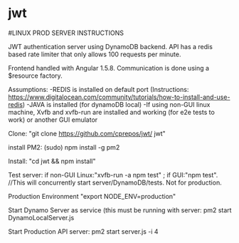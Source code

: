 
# jwt
#LINUX PROD SERVER INSTRUCTIONS

JWT authentication server using DynamoDB backend. 
API has a redis based rate limiter that only allows
100 requests per minute. 

Frontend handled with Angular 1.5.8. Communication 
is done using a $resource factory.

Assumptions:
-REDIS is installed on default port (Instructions: https://www.digitalocean.com/community/tutorials/how-to-install-and-use-redis)
-JAVA is installed (for dynamoDB local)
-If using non-GUI linux machine, Xvfb and xvfb-run are installed and working (for e2e tests to work) or another GUI emulator

Clone:
"git clone https://github.com/cprepos/jwt/ jwt"

install PM2:
(sudo) npm install -g pm2

Install:
"cd jwt && npm install"

Test server:
if non-GUI Linux:"xvfb-run -a npm test" ; if GUI:"npm test". //This will concurrently start server/DynamoDB/tests. Not for production.

Production Environment
"export NODE_ENV=production"

Start Dynamo Server as service (this must be running with server:
pm2 start DynamoLocalServer.js

Start Production API server:
pm2 start server.js -i 4







